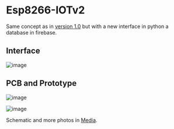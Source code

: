 # Esp8266-IOTv2
Same concept as in [version 1.0](https://github.com/YoungKippur/Esp8266-IOT) but with a new interface in python a database in firebase.

## Interface
![image](https://user-images.githubusercontent.com/82680610/133864899-bae140f4-7add-49df-a56b-a1e5cd08e628.png)

## PCB and Prototype
![image](https://user-images.githubusercontent.com/82680610/133948024-c3906732-d03a-4c0f-ac10-cd8041220b00.png)

![image](https://user-images.githubusercontent.com/82680610/133948295-ba866a76-51fa-46ef-a644-615c05c3f0b7.png)

Schematic and more photos in [Media](Media).

